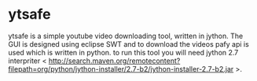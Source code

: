 ytsafe
======
ytsafe is a simple youtube video downloading tool, written in jython.
The GUI is designed using eclipse SWT and to download the videos pafy api is used which is written in python.
to run this tool you will need jython 2.7 interpriter < http://search.maven.org/remotecontent?filepath=org/python/jython-installer/2.7-b2/jython-installer-2.7-b2.jar >.


